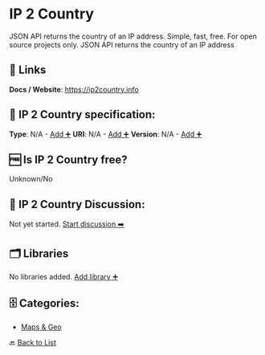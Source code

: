 # IP 2 Country
JSON API returns the country of an IP address. Simple, fast, free. For open source projects only. JSON API returns the country of an IP address

##  🔗 Links
**Docs / Website**: https://ip2country.info

## 🧬 IP 2 Country specification:
**Type**: N/A - [Add ➕](https://github.com/apis-list/apis-list/edit/main/apis-list.yaml)
**URI**: N/A - [Add ➕](https://github.com/apis-list/apis-list/edit/main/apis-list.yaml)
**Version**: N/A - [Add ➕](https://github.com/apis-list/apis-list/edit/main/apis-list.yaml)

## 🆓 Is IP 2 Country free?
 Unknown/No 

## 💬 IP 2 Country Discussion:
Not yet started. [Start discussion ➡️](https://github.com/apis-list/apis-list/discussions/new)

## 🗂️ Libraries
No libraries added. [Add library ➕](https://github.com/apis-list/apis-list/edit/main/apis-list.yaml)    

## 🗄️ Categories:
- [Maps & Geo](https://github.com/apis-list/apis-list#maps--geo-)

🔙  [Back to List](https://github.com/apis-list/apis-list)
